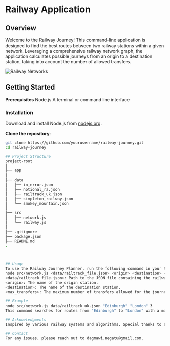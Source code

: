 # Railway Application

## Overview
Welcome to the Railway Journey! This command-line application is designed to find the best routes between two railway stations within a given network. Leveraging a comprehensive railway network graph, the application calculates possible journeys from an origin to a destination station, taking into account the number of allowed transfers.


![Railway Networks](https://github.com/Dagmawi-a-Negatu/UK-Railway-Networks/assets/117816205/944664ba-c353-4c46-b47e-e5b967d7bb2a)

## Getting Started

**Prerequisites**
Node.js
A terminal or command line interface

### Installation
  
   Download and install Node.js from [nodejs.org](https://nodejs.org/).

**Clone the repository**:
   ```sh
   git clone https://github.com/yourusername/railway-journey.git
   cd railway-journey

## Project Structure
project-root
│
├── app
│
├── data
│   ├── in_error.json
│   ├── notional_ra.json
│   ├── railtrack_uk.json
│   ├── simpleton_railway.json
│   └── smokey_mountain.json
│
├── src
│   ├── network.js
│   └── railway.js
│
├── .gitignore
├── package.json
├── README.md
.



## Usage
To use the Railway Journey Planner, run the following command in your terminal, replacing the placeholders with your specific information:
node src/network.js <data/railtrack_file.json> <origin> <destination> <max_transfers>
<data/railtrack_file.json>: Path to the JSON file containing the railway network graph.
<origin>: The name of the origin station.
<destination>: The name of the destination station.
<max_transfers>: The maximum number of transfers allowed for the journey.

## Example
node src/network.js data/railtrack_uk.json "Edinburgh" "London" 3
This command searches for routes from "Edinburgh" to "London" with a maximum of 3 transfers, using the railway network defined in data/railtrack_uk.json.

## Acknowledgments
Inspired by various railway systems and algorithms. Special thanks to all viewers.

## Contact
For any issues, please reach out to dagmawi.negatu@gmail.com.

